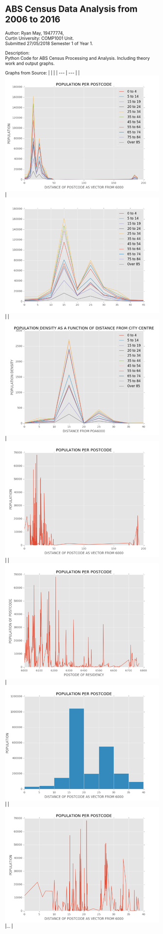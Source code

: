 # ABS Census Data Analysis from 2006 to 2016
Author: Ryan May, 19477774,  
Curtin University: COMP1001 Unit.  
Submitted 27/05/2018 Semester 1 of Year 1.  
  
  
Description:  
  Python Code for ABS Census Processing and Analysis. Including theory work and output graphs.


Graphs from Source:
| | |
| --- | --- |
|![FNF](/Hypothesis1/Graphs/POPULATION_R_AGEDRADIALCATEGORISED.png?raw=true)|![FNF](/Hypothesis1/Graphs/POPULATION_R_AGEDRADIALCATEGORISEDRESTRICTED.png?raw=true)|
|![FNF](/Hypothesis1/Graphs/POPULATION_R_DENSITYAGE.png?raw=true)           |![FNF](/Hypothesis1/Graphs/POPULATION_R_DIST.png?raw=true)                           |
|![FNF](/Hypothesis1/Graphs/POPULATION_R_POA.png?raw=true)                  |![FNF](/Hypothesis1/Graphs/POPULATION_R_RESTRICTEDDISCATEGORISED.png?raw=true)       |
|![FNF](/Hypothesis1/Graphs/POPULATION_R_RESTRICTEDDIST.png?raw=true)       |...                                                                                  |
